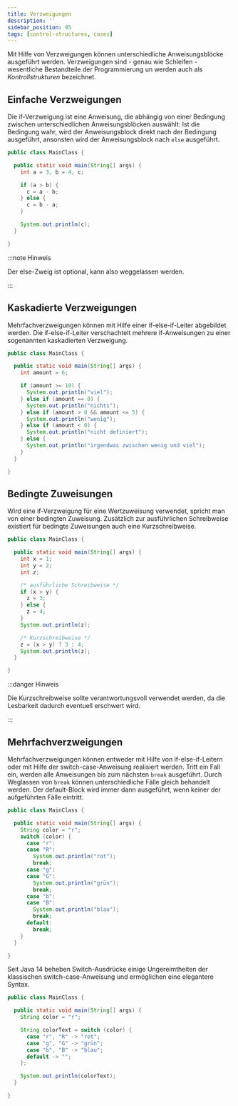 ```yaml
---
title: Verzweigungen
description: ''
sidebar_position: 95
tags: [control-structures, cases]
---
```


Mit Hilfe von Verzweigungen können unterschiedliche Anweisungsblöcke ausgeführt
werden. Verzweigungen sind - genau wie Schleifen - wesentliche Bestandteile der
Programmierung un werden auch als _Kontrollstrukturen_ bezeichnet.

## Einfache Verzweigungen

Die if-Verzweigung ist eine Anweisung, die abhängig von einer Bedingung zwischen
unterschiedlichen Anweisungsblöcken auswählt: Ist die Bedingung wahr, wird der
Anweisungsblock direkt nach der Bedingung ausgeführt, ansonsten wird der
Anweisungsblock nach `else` ausgeführt.

```java title="MainClass.java" showLineNumbers
public class MainClass {

  public static void main(String[] args) {
    int a = 3, b = 4, c;

    if (a > b) {
      c = a - b;
    } else {
      c = b - a;
    }

    System.out.println(c);
  }

}
```

:::note Hinweis

Der else-Zweig ist optional, kann also weggelassen werden.

:::

## Kaskadierte Verzweigungen

Mehrfachverzweigungen können mit Hilfe einer if-else-if-Leiter abgebildet
werden. Die if-else-if-Leiter verschachtelt mehrere if-Anweisungen zu einer
sogenannten kaskadierten Verzweigung.

```java title="MainClass.java" showLineNumbers
public class MainClass {

  public static void main(String[] args) {
    int amount = 6;

    if (amount >= 10) {
      System.out.println("viel");
    } else if (amount == 0) {
      System.out.println("nichts");
    } else if (amount > 0 && amount <= 5) {
      System.out.println("wenig");
    } else if (amount < 0) {
      System.out.println("nicht definiert");
    } else {
      System.out.println("irgendwas zwischen wenig und viel");
    }
  }

}
```

## Bedingte Zuweisungen

Wird eine if-Verzweigung für eine Wertzuweisung verwendet, spricht man von einer
bedingten Zuweisung. Zusätzlich zur ausführlichen Schreibweise existiert für
bedingte Zuweisungen auch eine Kurzschreibweise.

```java title="MainClass.java" showLineNumbers
public class MainClass {

  public static void main(String[] args) {
    int x = 1;
    int y = 2;
    int z;

    /* ausführliche Schreibweise */
    if (x > y) {
      z = 3;
    } else {
      z = 4;
    }
    System.out.println(z);

    /* Kurzschreibweise */
    z = (x > y) ? 3 : 4;
    System.out.println(z);
  }

}
```

:::danger Hinweis

Die Kurzschreibweise sollte verantwortungsvoll verwendet werden, da die
Lesbarkeit dadurch eventuell erschwert wird.

:::

## Mehrfachverzweigungen

Mehrfachverzweigungen können entweder mit Hilfe von if-else-if-Leitern oder mit
Hilfe der switch-case-Anweisung realisiert werden. Tritt ein Fall ein, werden
alle Anweisungen bis zum nächsten `break` ausgeführt. Durch Weglassen von
`break` können unterschiedliche Fälle gleich behandelt werden. Der default-Block
wird immer dann ausgeführt, wenn keiner der aufgeführten Fälle eintritt.

```java title="MainClass.java" showLineNumbers
public class MainClass {

  public static void main(String[] args) {
    String color = "r";
    switch (color) {
      case "r":
      case "R":
        System.out.println("rot");
        break;
      case "g":
      case "G":
        System.out.println("grün");
        break;
      case "b":
      case "B":
        System.out.println("blau");
        break;
      default:
        break;
    }
  }

}
```

Seit Java 14 beheben Switch-Ausdrücke einige Ungereimtheiten der klassischen
switch-case-Anweisung und ermöglichen eine elegantere Syntax.

```java title="MainClass.java" showLineNumbers
public class MainClass {

  public static void main(String[] args) {
    String color = "r";

    String colorText = switch (color) {
      case "r", "R" -> "rot";
      case "g", "G" -> "grün";
      case "b", "B" -> "blau";
      default -> "";
    };

    System.out.println(colorText);
  }

}
```
